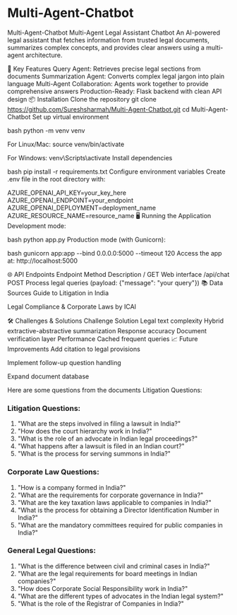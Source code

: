 # Multi-Agent-Chatbot

Multi-Agent-Chatbot
Multi-Agent Legal Assistant Chatbot An AI-powered legal assistant that fetches information from trusted legal documents, summarizes complex concepts, and provides clear answers using a multi-agent architecture.

🚀 Key Features Query Agent: Retrieves precise legal sections from documents Summarization Agent: Converts complex legal jargon into plain language Multi-Agent Collaboration: Agents work together to provide comprehensive answers Production-Ready: Flask backend with clean API design 📦 Installation Clone the repository git clone https://github.com/Sureshsharmah/Multi-Agent-Chatbot.git cd Multi-Agent-Chatbot Set up virtual environment

bash python -m venv venv

For Linux/Mac: source venv/bin/activate

For Windows: venv\Scripts\activate Install dependencies

bash pip install -r requirements.txt Configure environment variables Create .env file in the root directory with:

AZURE_OPENAI_API_KEY=your_key_here AZURE_OPENAI_ENDPOINT=your_endpoint AZURE_OPENAI_DEPLOYMENT=deployment_name AZURE_RESOURCE_NAME=resource_name 🖥️ Running the Application Development mode:

bash python app.py Production mode (with Gunicorn):

bash gunicorn app:app --bind 0.0.0.0:5000 --timeout 120 Access the app at: http://localhost:5000

🌐 API Endpoints Endpoint Method Description / GET Web interface /api/chat POST Process legal queries (payload: {"message": "your query"}) 📚 Data Sources Guide to Litigation in India

Legal Compliance & Corporate Laws by ICAI

🛠️ Challenges & Solutions Challenge Solution Legal text complexity Hybrid extractive-abstractive summarization Response accuracy Document verification layer Performance Cached frequent queries 📈 Future Improvements Add citation to legal provisions

Implement follow-up question handling

Expand document database

Here are some questions from the documents Litigation Questions: 

### Litigation Questions:

1. "What are the steps involved in filing a lawsuit in India?"
2. "How does the court hierarchy work in India?"
3. "What is the role of an advocate in Indian legal proceedings?"
4. "What happens after a lawsuit is filed in an Indian court?"
5. "What is the process for serving summons in India?"


### Corporate Law Questions:

1. "How is a company formed in India?"
2. "What are the requirements for corporate governance in India?"
3. "What are the key taxation laws applicable to companies in India?"
4. "What is the process for obtaining a Director Identification Number in India?"
5. "What are the mandatory committees required for public companies in India?"


### General Legal Questions:

1. "What is the difference between civil and criminal cases in India?"
2. "What are the legal requirements for board meetings in Indian companies?"
3. "How does Corporate Social Responsibility work in India?"
4. "What are the different types of advocates in the Indian legal system?"
5. "What is the role of the Registrar of Companies in India?"
